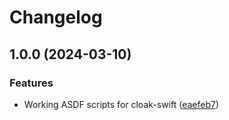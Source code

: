 # Changelog

## 1.0.0 (2024-03-10)


### Features

* Working ASDF scripts for cloak-swift ([eaefeb7](https://github.com/lordcodes/asdf-cloak-swift/commit/eaefeb791b443c1fd3db189edd3a373190e19b96))
